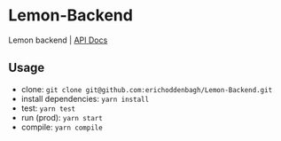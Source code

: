 # Lemon-Backend
Lemon backend | [API Docs](https://kurozeropb.github.io/scope-api-docs/)

## Usage
- clone: `git clone git@github.com:erichoddenbagh/Lemon-Backend.git`
- install dependencies: `yarn install`
- test: `yarn test`
- run (prod): `yarn start`
- compile: `yarn compile`